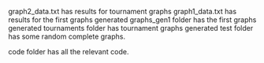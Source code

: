 graph2_data.txt has results for tournament graphs
graph1_data.txt has results for the first graphs generated
graphs_gen1 folder has the first graphs generated
tournaments folder has tournament graphs generated
test folder has some random complete graphs.

code folder has all the relevant code.
